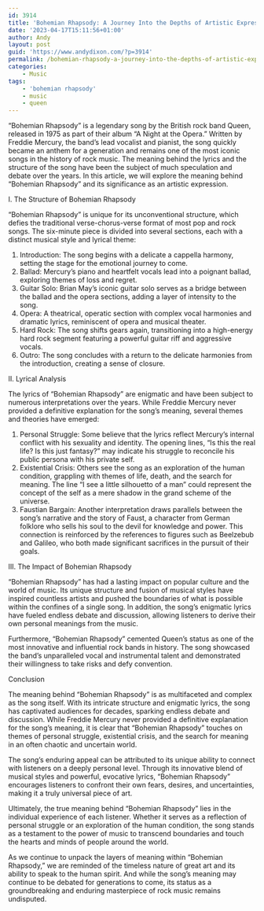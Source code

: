```yaml
---
id: 3914
title: 'Bohemian Rhapsody: A Journey Into the Depths of Artistic Expression'
date: '2023-04-17T15:11:56+01:00'
author: Andy
layout: post
guid: 'https://www.andydixon.com/?p=3914'
permalink: /bohemian-rhapsody-a-journey-into-the-depths-of-artistic-expression/
categories:
    - Music
tags:
    - 'bohemian rhapsody'
    - music
    - queen
---
```


“Bohemian Rhapsody” is a legendary song by the British rock band Queen, released in 1975 as part of their album “A Night at the Opera.” Written by Freddie Mercury, the band’s lead vocalist and pianist, the song quickly became an anthem for a generation and remains one of the most iconic songs in the history of rock music. The meaning behind the lyrics and the structure of the song have been the subject of much speculation and debate over the years. In this article, we will explore the meaning behind “Bohemian Rhapsody” and its significance as an artistic expression.

I. The Structure of Bohemian Rhapsody

“Bohemian Rhapsody” is unique for its unconventional structure, which defies the traditional verse-chorus-verse format of most pop and rock songs. The six-minute piece is divided into several sections, each with a distinct musical style and lyrical theme:

1. Introduction: The song begins with a delicate a cappella harmony, setting the stage for the emotional journey to come.
2. Ballad: Mercury’s piano and heartfelt vocals lead into a poignant ballad, exploring themes of loss and regret.
3. Guitar Solo: Brian May’s iconic guitar solo serves as a bridge between the ballad and the opera sections, adding a layer of intensity to the song.
4. Opera: A theatrical, operatic section with complex vocal harmonies and dramatic lyrics, reminiscent of opera and musical theater.
5. Hard Rock: The song shifts gears again, transitioning into a high-energy hard rock segment featuring a powerful guitar riff and aggressive vocals.
6. Outro: The song concludes with a return to the delicate harmonies from the introduction, creating a sense of closure.

II. Lyrical Analysis

The lyrics of “Bohemian Rhapsody” are enigmatic and have been subject to numerous interpretations over the years. While Freddie Mercury never provided a definitive explanation for the song’s meaning, several themes and theories have emerged:

1. Personal Struggle: Some believe that the lyrics reflect Mercury’s internal conflict with his sexuality and identity. The opening lines, “Is this the real life? Is this just fantasy?” may indicate his struggle to reconcile his public persona with his private self.
2. Existential Crisis: Others see the song as an exploration of the human condition, grappling with themes of life, death, and the search for meaning. The line “I see a little silhouetto of a man” could represent the concept of the self as a mere shadow in the grand scheme of the universe.
3. Faustian Bargain: Another interpretation draws parallels between the song’s narrative and the story of Faust, a character from German folklore who sells his soul to the devil for knowledge and power. This connection is reinforced by the references to figures such as Beelzebub and Galileo, who both made significant sacrifices in the pursuit of their goals.

III. The Impact of Bohemian Rhapsody

“Bohemian Rhapsody” has had a lasting impact on popular culture and the world of music. Its unique structure and fusion of musical styles have inspired countless artists and pushed the boundaries of what is possible within the confines of a single song. In addition, the song’s enigmatic lyrics have fueled endless debate and discussion, allowing listeners to derive their own personal meanings from the music.

Furthermore, “Bohemian Rhapsody” cemented Queen’s status as one of the most innovative and influential rock bands in history. The song showcased the band’s unparalleled vocal and instrumental talent and demonstrated their willingness to take risks and defy convention.

Conclusion

The meaning behind “Bohemian Rhapsody” is as multifaceted and complex as the song itself. With its intricate structure and enigmatic lyrics, the song has captivated audiences for decades, sparking endless debate and discussion. While Freddie Mercury never provided a definitive explanation for the song’s meaning, it is clear that “Bohemian Rhapsody” touches on themes of personal struggle, existential crisis, and the search for meaning in an often chaotic and uncertain world.

The song’s enduring appeal can be attributed to its unique ability to connect with listeners on a deeply personal level. Through its innovative blend of musical styles and powerful, evocative lyrics, “Bohemian Rhapsody” encourages listeners to confront their own fears, desires, and uncertainties, making it a truly universal piece of art.

Ultimately, the true meaning behind “Bohemian Rhapsody” lies in the individual experience of each listener. Whether it serves as a reflection of personal struggle or an exploration of the human condition, the song stands as a testament to the power of music to transcend boundaries and touch the hearts and minds of people around the world.

As we continue to unpack the layers of meaning within “Bohemian Rhapsody,” we are reminded of the timeless nature of great art and its ability to speak to the human spirit. And while the song’s meaning may continue to be debated for generations to come, its status as a groundbreaking and enduring masterpiece of rock music remains undisputed.